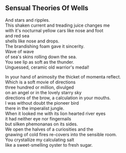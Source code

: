 Sensual Theories Of Wells
-------------------------
And stars and ripples.  
This shaken current and treading juice changes me  
with it's nocturnal yellow cars like nose and foot  
and red sea  
shells like nose and drops.  
The brandishing foam gave it sincerity.  
Wave of wave  
of sea's skins rolling down the sea.  
You see lip as soft as the thunder.  
Unguessed, ceramic old warrior's medal!  
  
In your hand of animosity the thicket of momenta reflect.  
Which is a soft movie of directions  
three hundred or million, divulged  
on an angel or in the lovely starry sky  
directions of the brow, a calculation in your mouths.  
I was without doubt the pioneer bird  
there in the imperalist jungle.  
When it looked me with its lion hearted river eyes  
it had neither eye nor fingernails  
but silken phemonanas on its sides.  
We open the halves of a curiosities and the  
gnawing of cold fires re-covers into the sensible room.  
You crystallize my calculating salt  
like a sweet-smelling oyster to fresh sugar.  
